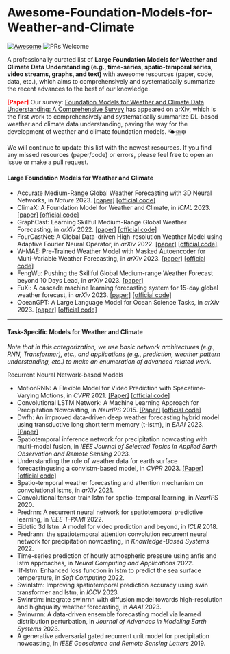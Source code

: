 # Awesome-Foundation-Models-for-Weather-and-Climate
[![Awesome](https://awesome.re/badge.svg)](https://awesome.re) 
![PRs Welcome](https://img.shields.io/badge/PRs-Welcome-green) 

A professionally curated list of **Large Foundation Models for Weather and Climate Data Understanding (e.g., time-series, spatio-temporal series, video streams, graphs, and text)** with awesome resources (paper, code, data, etc.), which aims to comprehensively and systematically summarize the recent advances to the best of our knowledge.

**<font color="red">[Paper]</font>** Our survey: [Foundation Models for Weather and Climate Data Understanding: A Comprehensive Survey](https://arxiv.org/pdf/2312.03014.pdf) has appeared on arXiv, which is the first work to comprehensively and systematically summarize DL-based weather and climate data understanding, paving the way for the development of weather and climate foundation models. 🌤️⛈️❄️


We will continue to update this list with the newest resources. If you find any missed resources (paper/code) or errors, please feel free to open an issue or make a pull request.


#### Large Foundation Models for Weather and Climate
* Accurate Medium-Range Global Weather Forecasting with 3D Neural Networks, in *Nature* 2023. [\[paper\]](https://www.nature.com/articles/s41586-023-06185-3) [\[official code\]](https://github.com/198808xc/Pangu-Weather)
* ClimaX: A Foundation Model for Weather and Climate, in *ICML* 2023. [\[paper\]](https://arxiv.org/abs/2301.10343) [\[official code\]](https://github.com/microsoft/ClimaX)
* GraphCast: Learning Skillful Medium-Range Global Weather Forecasting, in *arXiv* 2022. [\[paper\]](https://arxiv.org/abs/2212.12794) [\[official code\]](https://github.com/google-deepmind/graphcast)
* FourCastNet: A Global Data-driven High-resolution Weather Model using Adaptive Fourier Neural Operator, in *arXiv* 2022. [\[paper\]](https://arxiv.org/abs/2202.11214) [\[official code\]](https://github.com/NVlabs/FourCastNet).
* W-MAE: Pre-Trained Weather Model with Masked Autoencoder for Multi-Variable Weather Forecasting, in *arXiv* 2023. [\[paper\]](https://arxiv.org/pdf/2304.08754.pdf)  [\[official code\]](https://github.com/Gufrannn/W-MAE)
* FengWu: Pushing the Skillful Global Medium-range Weather Forecast beyond 10 Days Lead, in *arXiv* 2023. [\[paper\]](https://arxiv.org/abs/2304.02948)
* FuXi: A cascade machine learning forecasting system for 15-day global weather forecast, in *arXiv* 2023. [\[paper\]](https://arxiv.org/abs/2306.12873) [\[official code\]](https://github.com/tpys/FuXi)
* OceanGPT: A Large Language Model for Ocean Science Tasks, in *arXiv* 2023. [\[paper\]](https://arxiv.org/abs/2310.02031) [\[official code\]](https://huggingface.co/zjunlp/OceanGPT-7b)

---
  
#### Task-Specific Models for Weather and Climate
<em>Note that in this categorization, we use basic network architectures (e.g., RNN, Transformer), etc., and applications (e.g., prediction, weather pattern understanding, etc.) to make an enumeration of advanced related work.</em>

Recurrent Neural Network-based Models
* MotionRNN: A Flexible Model for Video Prediction with Spacetime-Varying Motions, in *CVPR* 2021. [\[Paper\]](https://arxiv.org/abs/2103.02243) [\[official code\]](https://github.com/thuml/MotionRNN)
* Convolutional LSTM Network: A Machine Learning Approach for Precipitation Nowcasting, in *NeurIPS* 2015. [\[Paper\]](https://arxiv.org/abs/2103.02243) [\[official code\]](https://github.com/ndrplz/ConvLSTM_pytorch) 
* Dwfh: An improved data-driven deep weather forecasting hybrid model using transductive long short term memory (t-lstm), in *EAAI* 2023. [\[Paper\]](https://www.sciencedirect.com/science/article/pii/S0957417422022886)
* Spatiotemporal inference network for precipitation nowcasting with multi-modal fusion, in *IEEE Journal of Selected Topics in Applied Earth Observation and Remote Sensing* 2023.
* Understanding the role of weather data for earth surface forecastingusing a convlstm-based model, in *CVPR* 2023. [\[Paper\]](https://openaccess.thecvf.com/content/CVPR2022W/EarthVision/papers/Diaconu_Understanding_the_Role_of_Weather_Data_for_Earth_Surface_Forecasting_CVPRW_2022_paper.pdf) [\[official code\]](https://github.com/dcodrut/weather2land)
* Spatio-temporal weather forecasting and attention mechanism on convolutional lstms, in *arXiv* 2021.
* Convolutional tensor-train lstm for spatio-temporal learning, in *NeurIPS* 2020.
* Predrnn: A recurrent neural network for spatiotemporal predictive learning, in *IEEE T-PAMI* 2022.
* Eidetic 3d lstm: A model for video prediction and beyond, in *ICLR* 2018.
* Predrann: the spatiotemporal attention convolution recurrent neural network for precipitation nowcasting, in *Knowledge-Based Systems* 2022.
* Time-series prediction of hourly atmospheric pressure using anfis and lstm approaches, in *Neural Computing and Applications* 2022.
* Ilf-lstm: Enhanced loss function in lstm to predict the sea surface temperature, in *Soft Computing* 2022.
* Swinlstm: Improving spatiotemporal prediction accuracy using swin transformer and lstm, in *ICCV* 2023.
* Swinrdm: integrate swinrnn with diffusion model towards high-resolution and highquality weather forecasting, in *AAAI* 2023.
* Swinvrnn: A data-driven ensemble forecasting model via learned distribution perturbation, in *Journal of Advances in Modeling Earth Systems* 2023.
* A generative adversarial gated recurrent unit model for precipitation nowcasting, in *IEEE Geoscience and Remote Sensing Letters* 2019.
